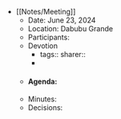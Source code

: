 - [[Notes/Meeting]]
	- Date: June 23, 2024
	- Location: Dabubu Grande
	- Participants:
	- Devotion
		- tags::
		  sharer::
		-
	- #### Agenda:
	- Minutes:
	- Decisions:
